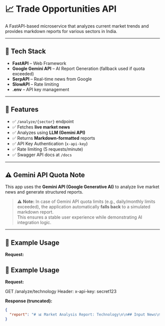 # 📈 Trade Opportunities API

A FastAPI-based microservice that analyzes current market trends and provides markdown reports for various sectors in India.

---

## 🔧 Tech Stack

- **FastAPI** – Web Framework
- **Google Gemini API** – AI Report Generation (fallback used if quota exceeded)
- **SerpAPI** – Real-time news from Google
- **SlowAPI** – Rate limiting
- **.env** – API key management

---

## 🚀 Features

- ✅ `/analyze/{sector}` endpoint
- ✅ Fetches **live market news**
- ✅ Analyzes using **LLM (Gemini API)**
- ✅ Returns **Markdown-formatted** reports
- ✅ API Key Authentication (`x-api-key`)
- ✅ Rate limiting (5 requests/minute)
- ✅ Swagger API docs at `/docs`

---

## ⚠️ Gemini API Quota Note

This app uses the **Gemini API (Google Generative AI)** to analyze live market news and generate structured reports.

> ⚠️ **Note:** In case of Gemini API quota limits (e.g., daily/monthly limits exceeded), the application automatically **falls back** to a simulated markdown report.  
This ensures a stable user experience while demonstrating AI integration logic.

---

## 🧪 Example Usage

**Request:**

## 🧪 Example Usage

**Request:**

GET /analyze/technology
Header: x-api-key: secret123

**Response (truncated):**
```json
{
  "report": "# 📊 Market Analysis Report: Technology\n\n## Input News\n- headline 1\n- headline 2\n..."
}
